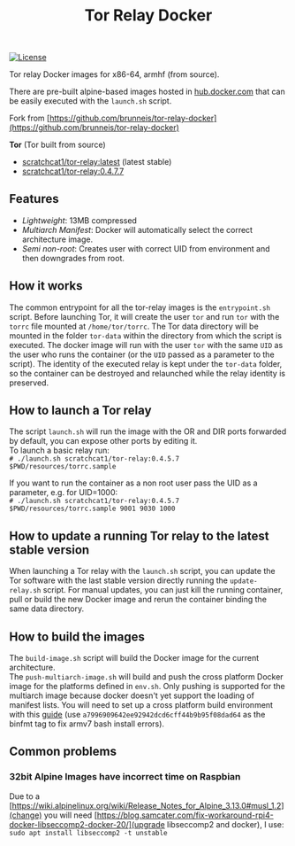 <h1 align="center">
<b>Tor Relay Docker</b>
</h1>
<br>

<a href="https://github.com/scratchcat1/tor-relay-docker/blob/master/LICENSE"><img alt="License" src="https://img.shields.io/github/license/scratchcat1/tor-relay-docker.svg?style=flat-square&color=blue"></a>

Tor relay Docker images for x86-64, armhf (from source).

There are pre-built alpine-based images hosted in
[hub.docker.com](https://hub.docker.com/r/scratchcat1) that can be easily executed with the `launch.sh` script.

Fork from [https://github.com/brunneis/tor-relay-docker](https://github.com/brunneis/tor-relay-docker)

__Tor__ (Tor built from source)
- [scratchcat1/tor-relay:latest](https://hub.docker.com/r/scratchcat1/tor-relay/tags/) (latest stable)
- [scratchcat1/tor-relay:0.4.7.7](https://hub.docker.com/r/scratchcat1/tor-relay/tags/)

## Features
- *Lightweight*: 13MB compressed
- *Multiarch Manifest*: Docker will automatically select the correct architecture image.
- *Semi non-root*: Creates user with correct UID from environment and then downgrades from root.


## How it works
The common entrypoint for all the tor-relay images is the `entrypoint.sh` script. Before launching Tor, it will create the user `tor` and run `tor` with the `torrc` file mounted at `/home/tor/torrc`. The Tor data directory will be mounted in the folder `tor-data` within the directory from which the script is executed. The docker image will run with the user `tor` with the same `UID` as the user who runs the container (or the `UID` passed as a parameter to the script). The identity of the executed relay is kept under the `tor-data` folder, so the container can be destroyed and relaunched while the relay identity is preserved.

## How to launch a Tor relay
The script `launch.sh` will run the image with the OR and DIR ports forwarded by default, you can expose other ports by editing it.  
To launch a basic relay run:  
`# ./launch.sh scratchcat1/tor-relay:0.4.5.7 $PWD/resources/torrc.sample`

If you want to run the container as a non root user pass the UID as a parameter, e.g. for UID=1000:  
`# ./launch.sh scratchcat1/tor-relay:0.4.5.7 $PWD/resources/torrc.sample 9001 9030 1000`

## How to update a running Tor relay to the latest stable version
When launching a Tor relay with the `launch.sh` script, you can update the Tor software with the last stable version directly running the `update-relay.sh` script. For manual updates, you can just kill the running container, pull or build the new Docker image and rerun the container binding the same data directory.

## How to build the images
The `build-image.sh` script will build the Docker image for the current architecture.  
The `push-multiarch-image.sh` will build and push the cross platform Docker image for the platforms defined in `env.sh`. Only pushing is supported for the multiarch image because docker doesn't yet support the loading of manifest lists.
You will need to set up a cross platform build environment with this [guide](https://web.archive.org/web/20201230140648/https://jite.eu/2019/10/3/multi-arch-docker/) (use `a7996909642ee92942dcd6cff44b9b95f08dad64` as the binfmt tag to fix armv7 bash install errors).

## Common problems
### 32bit Alpine Images have incorrect time on Raspbian
Due to a [https://wiki.alpinelinux.org/wiki/Release_Notes_for_Alpine_3.13.0#musl_1.2](change) you will need [https://blog.samcater.com/fix-workaround-rpi4-docker-libseccomp2-docker-20/](upgrade libseccomp2 and docker), I use:  
```sudo apt install libseccomp2 -t unstable```